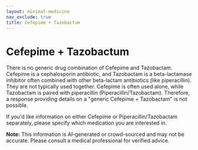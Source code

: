 ```yaml
---
layout: minimal-medicine
nav_exclude: true
title: Cefepime + Tazobactum
---
```


# Cefepime + Tazobactum

There is no generic drug combination of Cefepime and Tazobactam.  Cefepime is a cephalosporin antibiotic, and Tazobactam is a beta-lactamase inhibitor often combined with other beta-lactam antibiotics (like piperacillin).  They are not typically used together.  Cefepime is often used alone, while Tazobactam is paired with piperacillin (Piperacillin/Tazobactam).  Therefore, a response providing details on a "generic Cefepime + Tazobactam" is not possible.

If you'd like information on either Cefepime or Piperacillin/Tazobactam separately, please specify which medication you are interested in.


**Note:** This information is AI-generated or crowd-sourced and may not be accurate. Please consult a medical professional for verified advice.